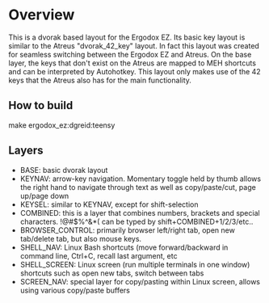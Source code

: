 Overview
========

This is a dvorak based layout for the Ergodox EZ. Its basic key layout is
similar to the Atreus "dvorak_42_key" layout. In fact this layout was created
for seamless switching between the Ergodox EZ and Atreus. On the base layer,
the keys that don't exist on the Atreus are mapped to MEH shortcuts and can be
interpreted by Autohotkey. This layout only makes use of the 42 keys that the
Atreus also has for the main functionality. 

How to build 
------------
make ergodox_ez:dgreid:teensy

Layers
------
* BASE: basic dvorak layout
* KEYNAV: arrow-key navigation. Momentary toggle held by thumb allows the right hand to navigate through text as well as copy/paste/cut, page up/page down
* KEYSEL: similar to KEYNAV, except for shift-selection
* COMBINED: this is a layer that combines numbers, brackets and special characters. !@#$%^&*( can be typed by shift+COMBINED+1/2/3/etc..
* BROWSER_CONTROL: primarily browser left/right tab, open new tab/delete tab, but also mouse keys.
* SHELL_NAV: Linux Bash shortcuts (move forward/backward in command line, Ctrl+C, recall last argument, etc
* SHELL_SCREEN: Linux screen (run multiple terminals in one window) shortcuts such as open new tabs, switch between tabs
* SCREEN_NAV: special layer for copy/pasting within Linux screen, allows using various copy/paste buffers
